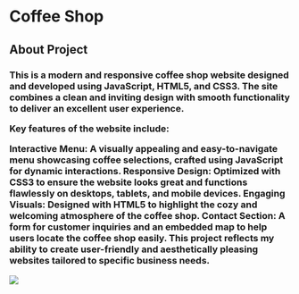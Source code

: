 <h1>Coffee Shop</h1>

<h2>About Project</h2>

<h3>This is a modern and responsive coffee shop website designed and developed using JavaScript, HTML5, and CSS3. The site combines a clean and inviting design with smooth functionality to deliver an excellent user experience.

Key features of the website include:

Interactive Menu: A visually appealing and easy-to-navigate menu showcasing coffee selections, crafted using JavaScript for dynamic interactions.
Responsive Design: Optimized with CSS3 to ensure the website looks great and functions flawlessly on desktops, tablets, and mobile devices.
Engaging Visuals: Designed with HTML5 to highlight the cozy and welcoming atmosphere of the coffee shop.
Contact Section: A form for customer inquiries and an embedded map to help users locate the coffee shop easily.
This project reflects my ability to create user-friendly and aesthetically pleasing websites tailored to specific business needs.</h3>

![](ekran.gif.gif)